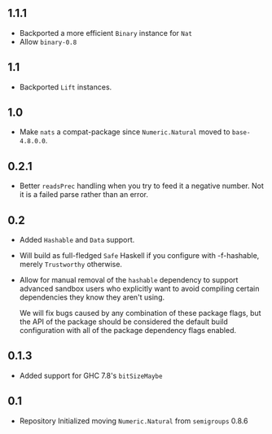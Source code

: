 1.1.1
-----
* Backported a more efficient `Binary` instance for `Nat`
* Allow `binary-0.8`

1.1
---
* Backported `Lift` instances.

1.0
---
* Make `nats` a compat-package since `Numeric.Natural` moved to `base-4.8.0.0`.

0.2.1
-----
* Better `readsPrec` handling when you try to feed it a negative number. Not it is a failed parse rather than an error.

0.2
---
* Added `Hashable` and `Data` support.
* Will build as full-fledged `Safe` Haskell if you configure with -f-hashable, merely `Trustworthy` otherwise.
* Allow for manual removal of the `hashable` dependency to support advanced sandbox users who explicitly want to avoid compiling certain dependencies
  they know they aren't using.

  We will fix bugs caused by any combination of these package flags, but the API of the package should be considered the default build
  configuration with all of the package dependency flags enabled.

0.1.3
-----
* Added support for GHC 7.8's `bitSizeMaybe`

0.1
---
* Repository Initialized moving `Numeric.Natural` from `semigroups` 0.8.6
